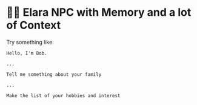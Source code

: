 # 🤖🧠 Elara NPC with Memory and a lot of Context

Try something like:
```raw
Hello, I'm Bob.

... 

Tell me something about your family

...

Make the list of your hobbies and interest
```

